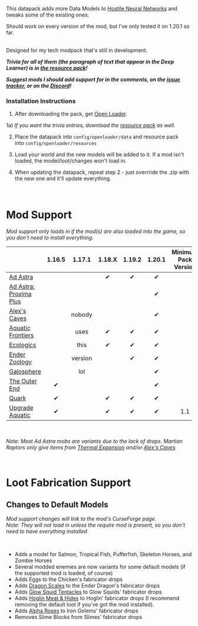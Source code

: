 This datapack adds more Data Models to [Hostile Neural Networks](https://www.curseforge.com/minecraft/mc-mods/hostile-neural-networks) and tweaks some of the existing ones.

Should work on every version of the mod, but I've only tested it on 1.20.1 so far.

   
Designed for my tech modpack that's still in development.



 _**Trivia for all of them (the paragraph of text that appear in the Deep Learner) is in [the resource pack](https://www.curseforge.com/minecraft/texture-packs/modded-data-models-trivia)!**_


_**Suggest mods I should add support for in the comments, on the [issue tracker](https://curseforge.com/minecraft/data-packs/modded-data-models/issues), or on the [Discord](https://discord.com/invite/NtwzA6X)!**_



### Installation Instructions

1) After downloading the pack, get [Open Loader](https://www.curseforge.com/minecraft/mc-mods/open-loader).

1a) *If you want the trivia entries, download the [resource pack](https://www.curseforge.com/minecraft/texture-packs/modded-data-models-trivia) as well.*

2) Place the datapack into `config/openloader/data` and resource pack into `config/openloader/resources`

3) Load your world and the new models will be added to it. If a mod isn't loaded, the model/loot/changes won't load in.

4) When updating the datapack, repeat step 2 - just overrride the .zip with the new one and it'll update everything.

  
<br/>
Mod Support
===========
_Mod support only loads in if the mod(s) are also loaded into the game, so you don't need to install everything._

|                        | 1.16.5 |  1.17.1 | 1.18.X | 1.19.2 | 1.20.1 | Minimum Pack Version |
|------------------------|:------:|:-------:|:------:|:------:|:------:|:--------------------:|
| [Ad Astra](https://www.curseforge.com/minecraft/mc-mods/ad-astra)               |        |         |    ✔   |    ✔   |    ✔   |                      |
| [Ad Astra: Proxima Plus](https://www.curseforge.com/minecraft/mc-mods/ad-astra-proxima-plus) |        |         |        |        |    ✔   |                      |
| [Alex's Caves](https://www.curseforge.com/minecraft/mc-mods/alexs-caves)           |        |  nobody |        |        |    ✔   |                      |
| [Aquatic Frontiers](https://www.curseforge.com/minecraft/mc-mods/aquatic-frontiers)      |        |   uses  |    ✔   |    ✔   |    ✔   |                      |
| [Ecologics](https://www.curseforge.com/minecraft/mc-mods/ecologics)              |        |   this  |    ✔   |    ✔   |    ✔   |                      |
| [Ender Zoology](https://www.curseforge.com/minecraft/mc-mods/ender-zoology)          |        | version |        |    ✔   |    ✔   |                      |
| [Galosphere](https://www.curseforge.com/minecraft/mc-mods/galosphere)             |        |   lol   |        |        |    ✔   |                      |
| [The Outer End](https://www.curseforge.com/minecraft/mc-mods/the-outer-end)          |    ✔   |         |        |        |    ✔   |                      |
| [Quark](https://www.curseforge.com/minecraft/mc-mods/quark)                  |    ✔   |         |    ✔   |    ✔   |    ✔   |                      |
| [Upgrade Aquatic](https://www.curseforge.com/minecraft/mc-mods/upgrade-aquatic)        |    ✔   |         |    ✔   |    ✔   |    ✔   |          1.1         |

<br/>

*Note: Most Ad Astra mobs are variants due to the lack of drops. Martian Raptors only give items from [Thermal Expansion](https://www.curseforge.com/minecraft/mc-mods/thermal-expansion) and/or [Alex's Caves](https://www.curseforge.com/minecraft/mc-mods/alexs-caves)*

<br/>

Loot Fabrication Support
========================

Changes to Default Models
-------------------------

_Mod support changes will link to the mod's CurseForge page._ <br/>
_Note: They will not load in unless the require mod is present, so you don't need to have everything installed_

<br/>

- Adds a model for Salmon, Tropical Fish, Pufferfish, Skeleton Horses, and Zombie Horses
- Several modded enemies are now variants for some default models (if the supported mod is loaded, of course)
- Adds Eggs to the Chicken's fabricator drops
- Adds [Dragon Scales](https://www.curseforge.com/minecraft/mc-mods/quark) to the Ender Dragon's fabricator drops
- Adds [Glow Squid Tentacles](https://www.curseforge.com/minecraft/mc-mods/deeper-caves) to Glow Squids' fabricator drops
- Adds [Hoglin Meat & Hides](https://www.curseforge.com/minecraft/mc-mods/netherific) to Hoglin' fabricator drops (I recommend removing the default loot if you've got the mod installed).
- Adds [Alpha Roses](https://www.curseforge.com/minecraft/mc-mods/regions-unexplored) to Iron Golems' fabricator drops
- Removes Slime Blocks from Slimes' fabricator drops